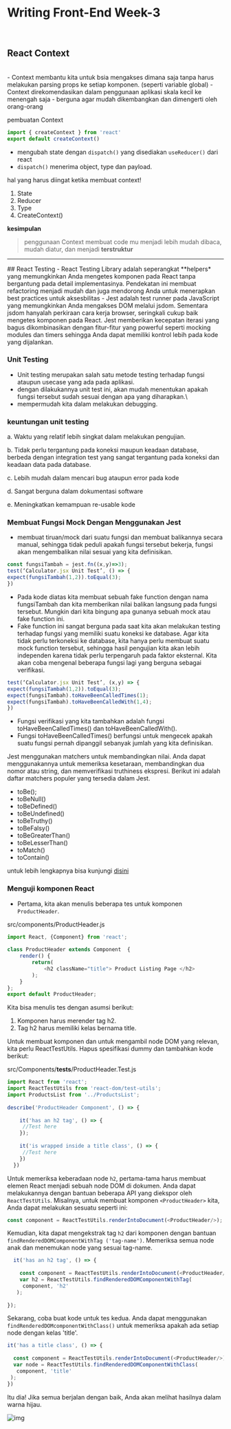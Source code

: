 # Writing Front-End Week-3 

<br>

## React Context

<br>
- Context membantu kita untuk bsia mengakses dimana saja tanpa harus melakukan parsing props ke setiap komponen. (seperti variable global)
- Context direkomendasikan dalam penggunaan aplikasi skala kecil ke menengah saja
- berguna agar mudah dikembangkan dan dimengerti oleh orang-orang

pembuatan Context
```js
import { createContext } from 'react'
export default createContext()
```

- mengubah state dengan `dispatch()` yang disediakan `useReducer()` dari react
- `dispatch()` menerima object, type dan payload.

hal yang harus diingat ketika membuat context!
1. State
2. Reducer
3. Type
4. CreateContext()

**kesimpulan**
>penggunaan Context membuat code mu menjadi lebih mudah dibaca, mudah diatur, dan menjadi **terstruktur**
<hr>
## React Testing
- React Testing Library adalah seperangkat **helpers* yang memungkinkan Anda mengetes komponen pada React tanpa bergantung pada detail implementasinya. Pendekatan ini membuat refactoring menjadi mudah dan juga mendorong Anda untuk menerapkan best practices untuk aksesbilitas
- Jest adalah test runner pada JavaScript yang memungkinkan Anda mengakses DOM melalui jsdom. Sementara jsdom hanyalah perkiraan cara kerja browser, seringkali cukup baik mengetes komponen pada React. Jest memberikan kecepatan iterasi yang bagus dikombinasikan dengan fitur-fitur yang powerful seperti mocking modules dan timers sehingga Anda dapat memiliki kontrol lebih pada kode yang dijalankan.

### Unit Testing
- Unit testing merupakan salah satu metode testing terhadap fungsi ataupun usecase yang ada pada aplikasi.
- dengan dilakukannya unit test ini, akan mudah menentukan apakah fungsi tersebut sudah sesuai dengan apa yang diharapkan.\
- mempermudah kita dalam melakukan debugging.

### keuntungan unit testing
a. Waktu yang relatif lebih singkat dalam melakukan pengujian.

b. Tidak perlu tergantung pada koneksi maupun keadaan database, berbeda dengan integration test yang sangat tergantung pada koneksi dan keadaan data pada database.

c. Lebih mudah dalam mencari bug ataupun error pada kode

d. Sangat berguna dalam dokumentasi software

e. Meningkatkan kemampuan re-usable kode

### Membuat Fungsi Mock Dengan Menggunakan Jest
- membuat tiruan/mock dari suatu fungsi dan membuat balikannya secara manual, sehingga tidak peduli apakah fungsi tersebut bekerja, fungsi akan mengembalikan nilai sesuai yang kita definisikan.

```js
const fungsiTambah = jest.fn((x,y)=>3);
test(‘Calculator.jsx Unit Test’, () => {
expect(fungsiTambah(1,2)).toEqual(3);
})
```

- Pada kode diatas kita membuat sebuah fake function dengan nama fungsiTambah dan kita memberikan nilai balikan langsung pada fungsi tersebut. Mungkin dari kita bingung apa gunanya sebuah mock atau fake function ini. 
- Fake function ini sangat berguna pada saat kita akan melakukan testing terhadap fungsi yang memiliki suatu koneksi ke database. Agar kita tidak perlu terkoneksi ke database, kita hanya perlu membuat suatu mock function tersebut, sehingga hasil pengujian kita akan lebih independen karena tidak perlu terpengaruh pada faktor eksternal. Kita akan coba mengenal beberapa fungsi lagi yang berguna sebagai verifikasi.

```js
test(‘Calculator.jsx Unit Test’, (x,y) => {
expect(fungsiTambah(1,2)).toEqual(3);
expect(fungsiTambah).toHaveBeenCalledTimes(1);
expect(fungsiTambah).toHaveBeenCalledWith(1,4);
})
```

- Fungsi verifikasi yang kita tambahkan adalah fungsi toHaveBeenCalledTimes() dan toHaveBeenCalledWith(). 
- Fungsi toHaveBeenCalledTimes() berfungsi untuk mengecek apakah suatu fungsi pernah dipanggil sebanyak jumlah yang kita definisikan.

Jest menggunakan matchers untuk membandingkan nilai. Anda dapat menggunakannya untuk memeriksa kesetaraan, membandingkan dua nomor atau string, dan memverifikasi truthiness ekspresi. Berikut ini adalah daftar matchers populer yang tersedia dalam Jest.

- toBe();
- toBeNull()
- toBeDefined()
- toBeUndefined()
- toBeTruthy()
- toBeFalsy()
- toBeGreaterThan()
- toBeLesserThan()
- toMatch()
- toContain()

untuk lebih lengkapnya bisa kunjungi [disini](https://jestjs.io/docs/using-matchers)

### Menguji komponen React
- Pertama, kita akan menulis beberapa tes untuk komponen `ProductHeader`.

src/components/ProductHeader.js
```js
import React, {Component} from 'react';
    
class ProductHeader extends Component  {
    render() {
        return(
            <h2 className="title"> Product Listing Page </h2>
        );
    }
};
export default ProductHeader;
```

Kita bisa menulis tes dengan asumsi berikut:

1. Komponen harus merender tag h2.
2. Tag h2 harus memiliki kelas bernama title.

Untuk membuat komponen dan untuk mengambil node DOM yang relevan, kita perlu ReactTestUtils. Hapus spesifikasi dummy dan tambahkan kode berikut:

src/Components/__tests__/ProductHeader.Test.js
```js
import React from 'react';
import ReactTestUtils from 'react-dom/test-utils'; 
import ProductsList from '../ProductsList';
 
describe('ProductHeader Component', () => {
 
    it('has an h2 tag', () => {
     //Test here
    });
   
    it('is wrapped inside a title class', () => {
     //Test here
    })
  })
```

Untuk memeriksa keberadaan node `h2`, pertama-tama harus membuat elemen React menjadi sebuah node DOM di dokumen. Anda dapat melakukannya dengan bantuan beberapa API yang diekspor oleh `ReactTestUtils`. Misalnya, untuk membuat komponen `<ProductHeader>` kita, Anda dapat melakukan sesuatu seperti ini:
```js
const component = ReactTestUtils.renderIntoDocument(<ProductHeader/>);
```

Kemudian, kita dapat mengekstrak tag `h2` dari komponen dengan bantuan `findRenderedDOMComponentWithTag ('tag-name')`. Memeriksa semua node anak dan menemukan node yang sesuai tag-name.

```js
  it('has an h2 tag', () => {
 
    const component = ReactTestUtils.renderIntoDocument(<ProductHeader/>);    
    var h2 = ReactTestUtils.findRenderedDOMComponentWithTag(
     component, 'h2'
   );
   
});
```

Sekarang, coba buat kode untuk tes kedua. Anda dapat menggunakan `findRenderedDOMcomponentWithClass()` untuk memeriksa apakah ada setiap node dengan kelas 'title'.
```js
it('has a title class', () => {
 
  const component = ReactTestUtils.renderIntoDocument(<ProductHeader/>);    
  var node = ReactTestUtils.findRenderedDOMComponentWithClass(
   component, 'title'
 );
})
```

Itu dia! Jika semua berjalan dengan baik, Anda akan melihat hasilnya dalam warna hijau.

![img](https://cms-assets.tutsplus.com/cdn-cgi/image/width=630/uploads/users/1795/posts/28934/image/Testing-Components-in-React-PassingSpec.png)